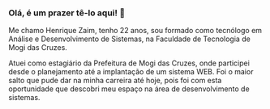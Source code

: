 ### Olá, é um prazer tê-lo aqui! 👋

Me chamo Henrique Zaim, tenho 22 anos, sou formado como tecnólogo em 
Análise e Desenvolvimento de Sistemas, na Faculdade de Tecnologia de Mogi das Cruzes.

Atuei como estagiário da Prefeitura de Mogi das Cruzes, onde participei desde o planejamento até a implantação de
um sistema WEB. Foi o maior salto que pude dar na minha carreira até hoje, pois foi com esta oportunidade que
descobri meu espaço na área de desenvolvimento de sistemas.
